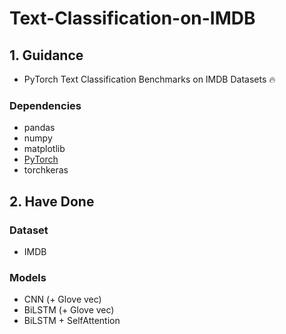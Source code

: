 # Text-Classification-on-IMDB  

## 1. Guidance  
* PyTorch Text Classification Benchmarks on IMDB Datasets 🔥  

### Dependencies  
* pandas   
* numpy  
* matplotlib  
* [PyTorch](https://pytorch.org/)  
* torchkeras  

## 2. Have Done  
### Dataset  
* IMDB  
### Models  
* CNN (+ Glove vec)  
* BiLSTM (+ Glove vec)  
* BiLSTM + SelfAttention  
